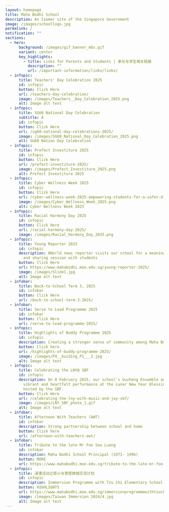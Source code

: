 ```yaml
---
layout: homepage
title: Maha Bodhi School
description: An Isomer site of the Singapore Government
image: /images/schoollogo.jpg
permalink: /
notification: ""
sections:
  - hero:
      background: /images/gif_banner_mbs.gif
      variant: center
      key_highlights:
        - title: Links for Parents and Students | 家长与学生相关链接
          description: ""
          url: /important-information/links/links/
  - infopic:
      title: Teachers' Day Celebration 2025
      id: infopic
      button: Click Here
      url: /teachers-day-celebration/
      image: /images/Teachers__Day_Celebration_2025.png
      alt: Image alt text
  - infopic:
      title: SG60 National Day Celebration
      subtitle: A
      id: infopic
      button: Click Here
      url: /sg60-national-day-celebrations-2025/
      image: /images/SG60_National_Day_Celebration_2025.png
      alt: SG60 Nation Day Celebration
  - infopic:
      title: Prefect Investiture 2025
      id: infopic
      button: Click Here
      url: /prefect-investiture-2025/
      image: /images/Prefect_Investiture_2025.png
      alt: Prefect Investiture 2025
  - infopic:
      title: Cyber Wellness Week 2025
      id: infopic
      button: Click Here
      url: /cyber-wellness-week-2025-empowering-students-for-a-safer-digital-world/
      image: /images/Cyber_Wellness_Week_2025.png
      alt: Cyber Wellness Week 2025
  - infopic:
      title: Racial Harmony Day 2025
      id: infopic
      button: Click Here
      url: /racial-harmony-day-2025/
      image: /images/Racial_Harmony_Day_2025.png
  - infopic:
      title: Young Reporter 2025
      id: infopic
      description: 8World news reporter visits our school for a meaningful exchange
        and sharing session with students
      button: Click Here
      url: https://www.mahabodhi.moe.edu.sg/young-reporter-2025/
      image: /images/Slide1.jpg
      alt: Image alt text
  - infobar:
      title: Back-to-School Term 3, 2025
      id: infobar
      button: Click Here
      url: /back-to-school-term-3-2025/
  - infobar:
      title: Serve to Lead Programme 2025
      id: infobar
      button: Click Here
      url: /serve-to-lead-programme-2025/
  - infopic:
      title: Highlights of Buddy Programme 2025
      id: infopic
      description: Creating a stronger sense of community among Maha Bodhians
      button: Click here
      url: /highlights-of-buddy-programme-2025/
      image: /images/P4__Guiding_P1___2.jpg
      alt: Image alt text
  - infopic:
      title: Celebrating the LNY@ SBF
      id: infopic
      description: On 8 February 2025, our school's Guzheng Ensemble and Choir gave a
        vibrant and heartfelt performance at the Lunar New Year Blessing event
        hosted by the SBF.
      button: Click Here
      url: /celebrating-the-lny-with-music-and-joy-sbf/
      image: /images/LNY_SBF_photo_1.gif
      alt: Image alt text
  - infobar:
      title: Afternoon With Teachers (AWT)
      id: infobar
      description: Strong partnership between school and home
      button: Click here
      url: /afternoon-with-teachers-awt/
  - infobar:
      title: Tribute to the late Mr Foo Soo Luang
      id: infobar
      description: Maha Bodhi School Principal (1971- 1996)
      button: MORE
      url: https://www.mahabodhi.moe.edu.sg/tribute-to-the-late-mr-foo-soo-luang/
  - infopic:
      title: 浸濡活动之慈小与菩提狮城交流计划
      id: infopic
      description: Inmmersion Programme with Tzu Chi Elementary School
      button: HIGHLIGHTS
      url: https://www.mahabodhi.moe.edu.sg/immersionprogrammewithtzuchi/
      image: /images/Taiwan Immersion 2024/4.jpg
      alt: Image alt text
---
```

